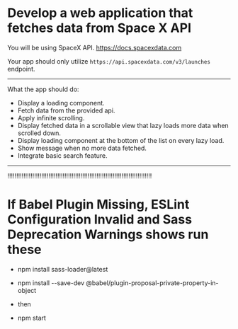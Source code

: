 # Develop a web application that fetches data from Space X API

You will be using SpaceX API. <https://docs.spacexdata.com>

Your app should only utilize `https://api.spacexdata.com/v3/launches` endpoint.

---

What the app should do:

- Display a loading component.
- Fetch data from the provided api.
- Apply infinite scrolling.
- Display fetched data in a scrollable view that lazy loads more data when scrolled down.
- Display loading component at the bottom of the list on every lazy load.
- Show message when no more data fetched.
- Integrate basic search feature.

---

!!!!!!!!!!!!!!!!!!!!!!!!!!!!!!!!!!!!!!!!!!!!!!!!!!!!!!!!!!!!!!!!!!!!!!!!!!!!!!!!!
# If Babel Plugin Missing, ESLint Configuration Invalid and Sass Deprecation Warnings shows run these

- npm install sass-loader@latest

- npm install --save-dev @babel/plugin-proposal-private-property-in-object

- then 

- npm start


